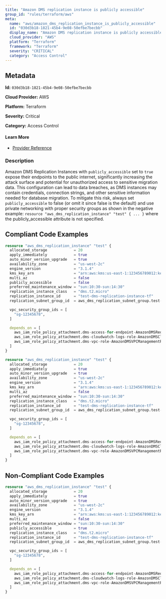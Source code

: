 ```yaml
---
title: "Amazon DMS replication instance is publicly accessible"
group_id: "rules/terraform/aws"
meta:
  name: "aws/amazon_dms_replication_instance_is_publicly_accessible"
  id: "030d3b18-1821-45b4-9e08-50efbe7becbb"
  display_name: "Amazon DMS replication instance is publicly accessible"
  cloud_provider: "AWS"
  platform: "Terraform"
  framework: "Terraform"
  severity: "CRITICAL"
  category: "Access Control"
---
```

## Metadata

**Id:** `030d3b18-1821-45b4-9e08-50efbe7becbb`

**Cloud Provider:** AWS

**Platform:** Terraform

**Severity:** Critical

**Category:** Access Control

#### Learn More

 - [Provider Reference](https://registry.terraform.io/providers/hashicorp/aws/latest/docs/resources/dms_replication_instance)

### Description

 Amazon DMS Replication Instances with `publicly_accessible` set to `true` expose their endpoints to the public internet, significantly increasing the attack surface and potential for unauthorized access to sensitive migration data. This configuration can lead to data breaches, as DMS instances may contain credentials, connection strings, and other sensitive information needed for database migration. To mitigate this risk, always set `publicly_accessible` to false (or omit it since false is the default) and use private networking with proper security groups as shown in the negative example: `resource "aws_dms_replication_instance" "test" { ... }` where the publicly_accessible attribute is not specified.


## Compliant Code Examples
```terraform
resource "aws_dms_replication_instance" "test" {
  allocated_storage            = 20
  apply_immediately            = true
  auto_minor_version_upgrade   = true
  availability_zone            = "us-west-2c"
  engine_version               = "3.1.4"
  kms_key_arn                  = "arn:aws:kms:us-east-1:123456789012:key/12345678-1234-1234-1234-123456789012"
  multi_az                     = false
  publicly_accessible          = false
  preferred_maintenance_window = "sun:10:30-sun:14:30"
  replication_instance_class   = "dms.t2.micro"
  replication_instance_id      = "test-dms-replication-instance-tf"
  replication_subnet_group_id  = aws_dms_replication_subnet_group.test-dms-replication-subnet-group-tf.id

  vpc_security_group_ids = [
    "sg-12345678",
  ]

  depends_on = [
    aws_iam_role_policy_attachment.dms-access-for-endpoint-AmazonDMSRedshiftS3Role,
    aws_iam_role_policy_attachment.dms-cloudwatch-logs-role-AmazonDMSCloudWatchLogsRole,
    aws_iam_role_policy_attachment.dms-vpc-role-AmazonDMSVPCManagementRole
  ]
}
```

```terraform
resource "aws_dms_replication_instance" "test" {
  allocated_storage            = 20
  apply_immediately            = true
  auto_minor_version_upgrade   = true
  availability_zone            = "us-west-2c"
  engine_version               = "3.1.4"
  kms_key_arn                  = "arn:aws:kms:us-east-1:123456789012:key/12345678-1234-1234-1234-123456789012"
  multi_az                     = false
  preferred_maintenance_window = "sun:10:30-sun:14:30"
  replication_instance_class   = "dms.t2.micro"
  replication_instance_id      = "test-dms-replication-instance-tf"
  replication_subnet_group_id  = aws_dms_replication_subnet_group.test-dms-replication-subnet-group-tf.id

  vpc_security_group_ids = [
    "sg-12345678",
  ]

  depends_on = [
    aws_iam_role_policy_attachment.dms-access-for-endpoint-AmazonDMSRedshiftS3Role,
    aws_iam_role_policy_attachment.dms-cloudwatch-logs-role-AmazonDMSCloudWatchLogsRole,
    aws_iam_role_policy_attachment.dms-vpc-role-AmazonDMSVPCManagementRole
  ]
}
```
## Non-Compliant Code Examples
```terraform
resource "aws_dms_replication_instance" "test" {
  allocated_storage            = 20
  apply_immediately            = true
  auto_minor_version_upgrade   = true
  availability_zone            = "us-west-2c"
  engine_version               = "3.1.4"
  kms_key_arn                  = "arn:aws:kms:us-east-1:123456789012:key/12345678-1234-1234-1234-123456789012"
  multi_az                     = false
  preferred_maintenance_window = "sun:10:30-sun:14:30"
  publicly_accessible          = true
  replication_instance_class   = "dms.t2.micro"
  replication_instance_id      = "test-dms-replication-instance-tf"
  replication_subnet_group_id  = aws_dms_replication_subnet_group.test-dms-replication-subnet-group-tf.id

  vpc_security_group_ids = [
    "sg-12345678",
  ]

  depends_on = [
    aws_iam_role_policy_attachment.dms-access-for-endpoint-AmazonDMSRedshiftS3Role,
    aws_iam_role_policy_attachment.dms-cloudwatch-logs-role-AmazonDMSCloudWatchLogsRole,
    aws_iam_role_policy_attachment.dms-vpc-role-AmazonDMSVPCManagementRole
  ]
}
```